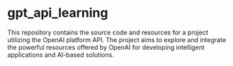 # gpt_api_learning
This repository contains the source code and resources for a project utilizing the OpenAI platform API. The project aims to explore and integrate the powerful resources offered by OpenAI for developing intelligent applications and AI-based solutions.
